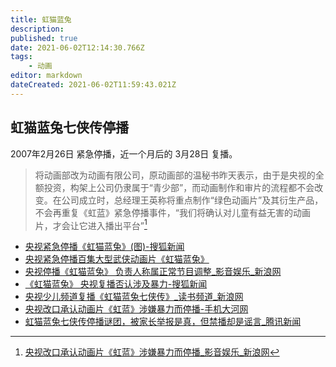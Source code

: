 ```yaml
---
title: 虹猫蓝兔
description: 
published: true
date: 2021-06-02T12:14:30.766Z
tags:
    - 动画
editor: markdown
dateCreated: 2021-06-02T11:59:43.021Z
---
```


## 虹猫蓝兔七侠传停播

2007年2月26日 紧急停播，近一个月后的 3月28日 复播。

> 将动画部改为动画有限公司，原动画部的温秘书昨天表示，由于是央视的全额投资，构架上公司仍隶属于“青少部”，而动画制作和审片的流程都不会改变。在公司成立时，总经理王英称将重点制作“绿色动画片”及其衍生产品，不会再重复《虹蓝》紧急停播事件，“我们将确认对儿童有益无害的动画片，才会让它进入播出平台”[^07-03-20]

[^07-03-20]: [央视改口承认动画片《虹蓝》涉嫌暴力而停播_影音娱乐_新浪网](https://web.archive.org/web/20111225185431/http://ent.sina.com.cn/v/m/2007-03-20/07211485021.html)

+ [央视紧急停播《虹猫蓝兔》(图)-搜狐新闻](https://web.archive.org/web/20070304073105/http://news.sohu.com/20070301/n248439498.shtml)
+ [央视紧急停播百集大型武侠动画片《虹猫蓝兔》](https://web.archive.org/web/20200812130843/https://www.chinadaily.com.cn/hqylss/2007-03/01/content_816712.htm)
+ [央视停播《虹猫蓝兔》 负责人称属正常节目调整_影音娱乐_新浪网](https://web.archive.org/web/20111229003928/http://ent.sina.com.cn/v/m/2007-03-02/01051464064.html)
+ [《虹猫蓝兔》 央视复播否认涉及暴力-搜狐新闻](https://web.archive.org/web/20210602120437/https://news.sohu.com/20070331/n249107479.shtml)
+ [央视少儿频道复播《虹猫蓝兔七侠传》_读书频道_新浪网](https://web.archive.org/web/20160304200645/http://book.sina.com.cn/news/c/2007-03-30/1037212703.shtml)
+ [央视改口承认动画片《虹蓝》涉嫌暴力而停播-手机大河网](https://web.archive.org/web/20210602115719/https://4g.dahe.cn/edu/20131023102479492)
+ [虹猫蓝兔七侠传停播谜团，被家长举报是真，但禁播却是谣言_腾讯新闻](https://web.archive.org/web/20210602120028/https://new.qq.com/omn/20210121/20210121A0FLQK00.html)
